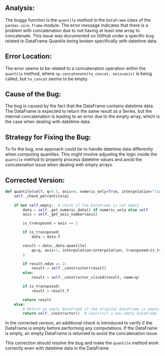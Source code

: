 ## Analysis:
The buggy function is the `quantile` method in the `DataFrame` class of the `pandas.core.frame` module. The error message indicates that there is a problem with concatenation due to not having at least one array to concatenate. This issue was documented on GitHub under a specific bug related to DataFrame Quantile being broken specifically with datetime data.

## Error Location:
The error seems to be related to a concatenation operation within the `quantile` method, where `np.concatenate(to_concat, axis=axis)` is being called, but `to_concat` seems to be empty.

## Cause of the Bug:
The bug is caused by the fact that the DataFrame contains datetime data. The DataFrame is expected to return the same result as a Series, but the internal concatenation is leading to an error due to the empty array, which is the case when dealing with datetime data.

## Strategy for Fixing the Bug:
To fix the bug, one approach could be to handle datetime data differently when computing quantiles. This might involve adjusting the logic inside the `quantile` method to properly process datetime values and avoid the concatenation issue when dealing with empty arrays.

## Corrected Version:
```python
def quantile(self, q=0.5, axis=0, numeric_only=True, interpolation="linear"):
    self._check_percentile(q)
        
    if not self.empty:  # Check if the DataFrame is not empty
        data = self._get_numeric_data() if numeric_only else self
        axis = self._get_axis_number(axis)

        is_transposed = axis == 1

        if is_transposed:
            data = data.T

        result = data._data.quantile(
            qs=q, axis=1, interpolation=interpolation, transposed=is_transposed
        )

        if result.ndim == 2:
            result = self._constructor(result)
        else:
            result = self._constructor_sliced(result, name=q)

        if is_transposed:
            result = result.T

        return result
    else:
        # Return an empty DataFrame if the original DataFrame is empty
        return self._constructor()  # Construct a new empty DataFrame
```

In the corrected version, an additional check is introduced to verify if the DataFrame is empty before performing any computations. If the DataFrame is empty, an empty DataFrame is returned to avoid the concatenation issue.

This correction should resolve the bug and make the `quantile` method work correctly even with datetime data in the DataFrame.